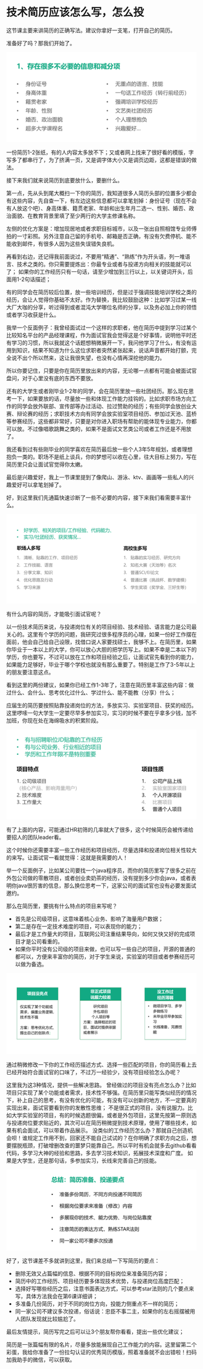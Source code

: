 # 技术简历应该怎么写，怎么投

这节课主要来讲简历的正确写法。建议你拿好一支笔，打开自己的简历。

准备好了吗？那我们开始了。

![imag1](../img/面试/img1.png)

一份简历1-2张纸，有的人内容太多放不下；又或者网上找来了很好看的模版，字写多了都串行了，为了挤满一页，又是调字体大小又是调页边距，这都是错误的做法。

接下来我们就来说简历到底要放什么，要删什么。

第一点，先从头到尾大概扫一下你的简历，我知道很多人简历头部的位置多少都会有这些内容，先自查一下，有左边这些信息都可以拿笔划掉：身份证号（现在不会有人放这个吧）、身高体重、籍贯老家、年龄和出生年月二选一、性别、婚否、政治面貌、在教育背景里填了至少两行的大学主修课名称。

左侧的优化方案是：增加现居地或者求职目标城市，以及一张出自照相馆专业师傅拍的一寸彩照。另外注意自己留的手机号、邮箱是否正确，有没有欠费停机、能不能收到邮件，有很多人因为这些失误错失良机。

再看到右边，还记得我前面说过，不要用“精通”、“熟练”作为开头语，列一堆语言、技术之类的。你只需要提炼出：你最专业或者与投递方向相关的技能就可以了；
如果你的工作经历只有一句话，请至少增加到三行以上，以关键词开头，后面用1-2句话描述；

有的同学会在简历较后位置，放一些培训经历，但是过于强调技能培训学校之类的经历，会让人觉得你基础不太好。作为替换，我比较鼓励这种：比如学习过某一线大厂大咖的分享，听过得到或者混沌大学哪位名师的分享，以及务必加上你的领悟或者学习收获是什么。

我举一个反面例子：我曾经面试过一个这样的求职者，他在简历中提到学习过某个比较知名平台的产品经理课程，作为面试官我会觉得这是个好事情，说明他平时还有学习的习惯，所以我就这个话题想稍微展开一下，我问他学习了什么，有没有运用到知识，结果不知道为什么这位求职者突然紧张起来，说话声音都开始打颤，完全说不出个所以然来，这让我很失望，也没有心情再深挖他的能力。

所以你要记住，只要是你在简历里放出来的内容，无论哪一点都有可能会被面试官盘问，对于心里没有底的东西不要放。

还有的大学生或者刚毕业1-2年的同学，会在简历里放一些社团经历。那么现在思考一下，如果要放的话，尽量放一些和体现工作能力挂钩的。比如求职市场方向工作的同学会放外联部、宣传部等办过活动、拉过赞助的经历；有些同学会放创业大赛、辩论赛的经历；求职技术方向有同学会放实验室项目经历、参加过天池、蓝桥等参赛经历，这些都非常好，只要是对你进入职场有帮助的能体现专业能力，你都可以放。不过像唱歌跳舞之类的，如果不是面试文艺类公司或者工作还是不用放了。

我还看到过有些刚毕业的同学喜欢在简历最后放一些个人3年5年规划，或者理想抱负一类的。职场不是纸上谈兵，你的梦想可以收在心里，往大目标上努力，写在简历里只会让面试官觉得你太嫩。

最后是兴趣爱好，我上一节课里提到了像爬山、游泳、ktv、画画等一些私人的兴趣爱好可以拿笔划掉了。

好，到这里我们先通篇快速诊断了一些不必要的内容，接下来我们看需要丰富什么。

![img2.png](../img/面试/img2.png)

有什么内容的简历，才能吸引面试官呢？

以一份技术简历来说，与投递岗位有关的项目经验、技术经验、语言能力是公司最关心的。这里有个学历的问题，我研究过很多程序员的心理，如果一份好工作摆在面前，他会自己给自己设限，找借口说人家要找硕士，我够不上。在简历里，如果你毕业于一本以上的大学，你可以放心大胆的把学历写上。如果不幸是二本以下的学历，你也要写，不过可以放在工作和项目经验之后，让面试官先看到你的能力，如果能力足够好，毕业于哪个学校也就没有那么重要了。特别是工作了3-5年以上的朋友要注意这点。

看到这里的两份建议，如果你已经工作1-3年了，注意在简历里丰富这些内容：做过什么、会什么、思考优化过什么、学过什么、能不能教（分享）什么；

应届生的简历要按照贴靠投递岗位的方法，多放实习、实验室项目、获奖的经历。这里啰嗦一句大学生一定要尽早多参加实习，实习的时候不要在乎拿多少钱，加不加班，你现在处在海绵吸水的积累阶段。

![img3.png](../img/面试/img3.png)

有了上面的内容，可能通过HR初筛的几率就大了很多，这个时候简历会被传递给要招人的团队leader看。

这个时候你还需要丰富一些工作经历和项目经历，尽量选择和投递岗位相关性较大的来写。让面试官一看就觉得：这就是我需要的人！

举一个反面例子，比如某公司要找一个java程序员，而你的简历里写了很多之前在外包公司做的零散项目，或者创业卖奶茶的经历，没有提到多少你会java，或者表明你java很厉害的信息，那么换位思考一下，这家公司的面试官也没有必要发面试邀约。

那么在简历里，要挑有什么特点的项目来写呢？

- 首先是公司级项目，这意味着核心业务、影响了海量用户数据；
- 第二是存在一定技术难度的项目，可以表现你的能力；
- 最后才是工作量大的项目，互联网公司注重结果导向，如何又快又好的完成项目才是公司看重的。
- 如果你平时没有公司级的项目来做，也可以写一些自己的项目，开源的普通的都可以，方便来丰富你的简历，对于学生来说，实验室的项目或者参赛经历可以做为备选。

![img4.png](../img/面试/img4.png)

通过稍微修改一下你的工作经历描述方式、选择一些匹配的项目，你的简历看上去已经开始符合面试官的口味了，不过万一经验少，没有项目经验怎么办呢？

这里我为这3种情况，提供一些解决思路。
曾经做过的项目没有亮点怎么办？比如项目只实现了某个功能或者需求，技术性不够强。在简历里只能写类似经历的情况下，补上自己的思考，有没有优化的可能，有没有可以创新的地方，不一定要真的实现出来，面试官要看到你的发散性思维；
不是很正式的项目，没有说服力。比如大学实验室的项目，有的时候选题很偏，或者是外包项目，这里先按第一原则选与投递岗位要求贴近的，其次可以在简历稍微提到技术原理，使用了哪些技术，如果有机会面试，可以带着作品展示。
没类似的工作经历怎么办？那就自己创造机会呗！谁规定工作用不到，回家还不能自己试试的？在你明确了求职方向之后，想要摆脱瓶颈，打破增删改查的噩梦只能靠自己。所以平时有机会就多去github看看代码，多学习大神的经验和思路，多去学习技术知识，拓展技术深度和广度。
如果是大学生，还是那句话，多参加实习，长线来完善自己的技能。

![img5.png](../img/面试/img5.png)

好了，这节课差不多就讲到这里，我们来总结一下写简历的要点：

- 删除无效又占篇幅的信息、根据不同的目标岗位来准备简历内容；
- 简历中的工作经历、项目经历要多体现技术优势，与投递岗位高度匹配；
- 选择好写哪些经历之后，注意书面表达方式，可以参考star法则的几个要点来写，具体方法我会在第6课详细讲；
- 多准备几份简历，对于不同的岗位方向，投能力侧重点不一样的简历；
- 同一家公司不建议多次投递，俗话说：忠臣不事二主，如果你的左右摇摆被用人团队发现就比较尴尬了。

最后友情提示，简历写完之后可以让3个朋友帮你看看，提出一些优化建议；

简历是一张篇幅有限的名片，尽量多放能展现自己工作能力的内容。这里留第二个彩蛋，我给你准备了一份拉勾认证的优秀简历模版，照着准备就不会出错啦！扫码加我助手的微信，可以获取。

